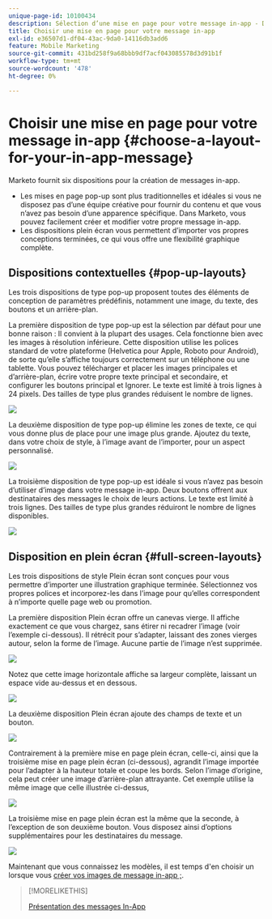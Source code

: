 ```yaml
---
unique-page-id: 10100434
description: Sélection d’une mise en page pour votre message in-app - Documents Marketo - Documentation du produit
title: Choisir une mise en page pour votre message in-app
exl-id: e36507d1-df04-43ac-9da0-14116db3add6
feature: Mobile Marketing
source-git-commit: 431bd258f9a68bbb9df7acf043085578d3d91b1f
workflow-type: tm+mt
source-wordcount: '478'
ht-degree: 0%

---
```


# Choisir une mise en page pour votre message in-app {#choose-a-layout-for-your-in-app-message}

Marketo fournit six dispositions pour la création de messages in-app.

* Les mises en page pop-up sont plus traditionnelles et idéales si vous ne disposez pas d’une équipe créative pour fournir du contenu et que vous n’avez pas besoin d’une apparence spécifique. Dans Marketo, vous pouvez facilement créer et modifier votre propre message in-app.
* Les dispositions plein écran vous permettent d’importer vos propres conceptions terminées, ce qui vous offre une flexibilité graphique complète.

## Dispositions contextuelles {#pop-up-layouts}

Les trois dispositions de type pop-up proposent toutes des éléments de conception de paramètres prédéfinis, notamment une image, du texte, des boutons et un arrière-plan.

La première disposition de type pop-up est la sélection par défaut pour une bonne raison : Il convient à la plupart des usages. Cela fonctionne bien avec les images à résolution inférieure. Cette disposition utilise les polices standard de votre plateforme (Helvetica pour Apple, Roboto pour Android), de sorte qu’elle s’affiche toujours correctement sur un téléphone ou une tablette. Vous pouvez télécharger et placer les images principales et d’arrière-plan, écrire votre propre texte principal et secondaire, et configurer les boutons principal et Ignorer. Le texte est limité à trois lignes à 24 pixels. Des tailles de type plus grandes réduisent le nombre de lignes.

![](assets/image2016-5-9-13-3a3-3a48.png)

La deuxième disposition de type pop-up élimine les zones de texte, ce qui vous donne plus de place pour une image plus grande. Ajoutez du texte, dans votre choix de style, à l’image avant de l’importer, pour un aspect personnalisé.

![](assets/image2016-5-9-13-3a4-3a43.png)

La troisième disposition de type pop-up est idéale si vous n’avez pas besoin d’utiliser d’image dans votre message in-app. Deux boutons offrent aux destinataires des messages le choix de leurs actions. Le texte est limité à trois lignes. Des tailles de type plus grandes réduiront le nombre de lignes disponibles.

![](assets/image2016-5-9-13-3a7-3a33.png)

## Disposition en plein écran {#full-screen-layouts}

Les trois dispositions de style Plein écran sont conçues pour vous permettre d’importer une illustration graphique terminée. Sélectionnez vos propres polices et incorporez-les dans l’image pour qu’elles correspondent à n’importe quelle page web ou promotion.

La première disposition Plein écran offre un canevas vierge. Il affiche exactement ce que vous chargez, sans étirer ni recadrer l’image (voir l’exemple ci-dessous). Il rétrécit pour s’adapter, laissant des zones vierges autour, selon la forme de l’image. Aucune partie de l’image n’est supprimée.

![](assets/image2016-5-9-13-3a9-3a26.png)

Notez que cette image horizontale affiche sa largeur complète, laissant un espace vide au-dessus et en dessous.

![](assets/image2016-5-9-13-3a29-3a46.png)

La deuxième disposition Plein écran ajoute des champs de texte et un bouton.

![](assets/image2016-5-9-13-3a10-3a27.png)

Contrairement à la première mise en page plein écran, celle-ci, ainsi que la troisième mise en page plein écran (ci-dessous), agrandit l’image importée pour l’adapter à la hauteur totale et coupe les bords. Selon l’image d’origine, cela peut créer une image d’arrière-plan attrayante. Cet exemple utilise la même image que celle illustrée ci-dessus,

![](assets/image2016-5-9-14-3a0-3a36.png)

La troisième mise en page plein écran est la même que la seconde, à l’exception de son deuxième bouton. Vous disposez ainsi d’options supplémentaires pour les destinataires du message.

![](assets/image2016-5-9-13-3a11-3a35.png)

Maintenant que vous connaissez les modèles, il est temps d&#39;en choisir un lorsque vous [créer vos images de message in-app ;](/help/marketo/product-docs/mobile-marketing/in-app-messages/creating-in-app-messages/add-in-app-message-images.md).

>[!MORELIKETHIS]
>
>[Présentation des messages In-App](/help/marketo/product-docs/mobile-marketing/in-app-messages/understanding-in-app-messages.md)
